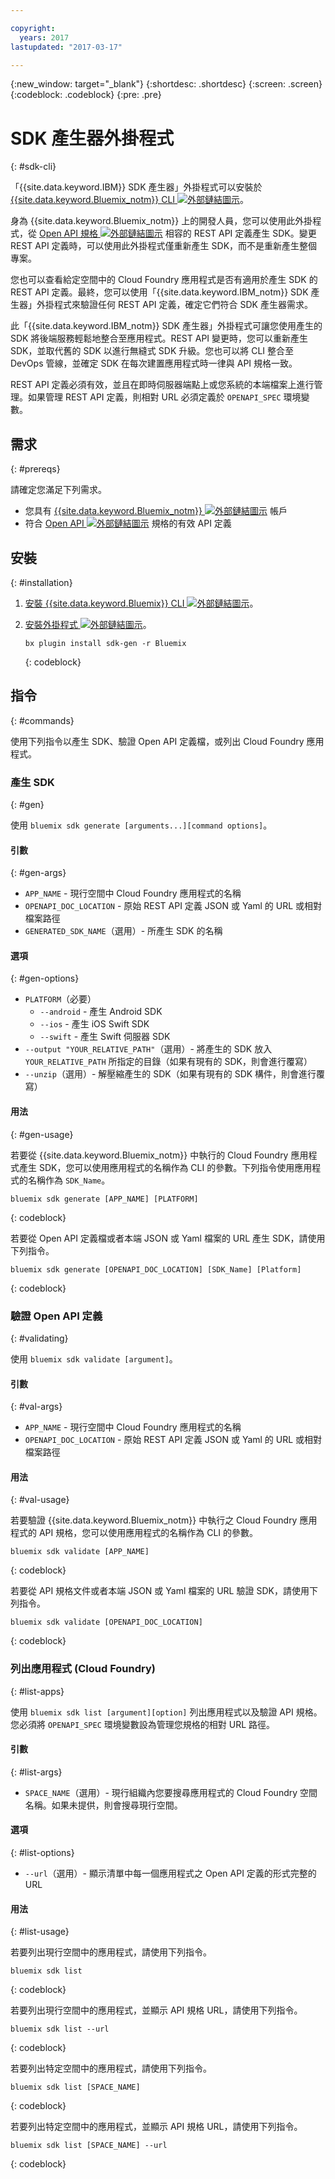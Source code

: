 ```yaml
---

copyright:
  years: 2017
lastupdated: "2017-03-17"

---
```

{:new_window: target="_blank"}
{:shortdesc: .shortdesc}
{:screen: .screen}
{:codeblock: .codeblock}
{:pre: .pre}

# SDK 產生器外掛程式
{: #sdk-cli}

「{{site.data.keyword.IBM}} SDK 產生器」外掛程式可以安裝於 [{{site.data.keyword.Bluemix_notm}} CLI ![外部鏈結圖示](../icons/launch-glyph.svg "外部鏈結圖示")](/docs/cli/reference/bluemix_cli/index.html)。

身為 {{site.data.keyword.Bluemix_notm}} 上的開發人員，您可以使用此外掛程式，從 [Open API 規格 ![外部鏈結圖示](../icons/launch-glyph.svg "外部鏈結圖示")](https://www.openapis.org/) 相容的 REST API 定義產生 SDK。變更 REST API 定義時，可以使用此外掛程式僅重新產生 SDK，而不是重新產生整個專案。

您也可以查看給定空間中的 Cloud Foundry 應用程式是否有適用於產生 SDK 的 REST API 定義。最終，您可以使用「{{site.data.keyword.IBM_notm}} SDK 產生器」外掛程式來驗證任何 REST API 定義，確定它們符合 SDK 產生器需求。

此「{{site.data.keyword.IBM_notm}} SDK 產生器」外掛程式可讓您使用產生的 SDK 將後端服務輕鬆地整合至應用程式。REST API 變更時，您可以重新產生 SDK，並取代舊的 SDK 以進行無縫式 SDK 升級。您也可以將 CLI 整合至 DevOps 管線，並確定 SDK 在每次建置應用程式時一律與 API 規格一致。

REST API 定義必須有效，並且在即時伺服器端點上或您系統的本端檔案上進行管理。如果管理 REST API 定義，則相對 URL 必須定義於 `OPENAPI_SPEC` 環境變數。


## 需求
{: #prereqs}

請確定您滿足下列需求。

* 您具有 [{{site.data.keyword.Bluemix_notm}} ![外部鏈結圖示](../icons/launch-glyph.svg "外部鏈結圖示")](http://bluemix.net) 帳戶
* 符合 [Open API ![外部鏈結圖示](../icons/launch-glyph.svg "外部鏈結圖示")](https://www.openapis.org/) 規格的有效 API 定義


## 安裝
{: #installation}

1. [安裝 {{site.data.keyword.Bluemix}} CLI ![外部鏈結圖示](../icons/launch-glyph.svg "外部鏈結圖示")](http://clis.ng.bluemix.net/ui/home.html)。

2. [安裝外掛程式 ![外部鏈結圖示](../icons/launch-glyph.svg "外部鏈結圖示")](/docs/cli/reference/bluemix_cli/index.html#install_plug-in)。

	```
	bx plugin install sdk-gen -r Bluemix
	```
	{: codeblock}


## 指令
{: #commands}

使用下列指令以產生 SDK、驗證 Open API 定義檔，或列出 Cloud Foundry 應用程式。


### 產生 SDK
{: #gen}

使用 `bluemix sdk generate [arguments...][command options]`。


#### 引數
{: #gen-args}

* `APP_NAME` - 現行空間中 Cloud Foundry 應用程式的名稱
* `OPENAPI_DOC_LOCATION` - 原始 REST API 定義 JSON 或 Yaml 的 URL 或相對檔案路徑
* `GENERATED_SDK_NAME`（選用）- 所產生 SDK 的名稱


#### 選項
{: #gen-options}

* `PLATFORM`（必要）
   * `--android` - 產生 Android SDK
   * `--ios` - 產生 iOS Swift SDK
   * `--swift` - 產生 Swift 伺服器 SDK
* `--output "YOUR_RELATIVE_PATH"`（選用）- 將產生的 SDK 放入 `YOUR_RELATIVE_PATH` 所指定的目錄（如果有現有的 SDK，則會進行覆寫）
* `--unzip`（選用）- 解壓縮產生的 SDK（如果有現有的 SDK 構件，則會進行覆寫）


#### 用法
{: #gen-usage}

若要從 {{site.data.keyword.Bluemix_notm}} 中執行的 Cloud Foundry 應用程式產生 SDK，您可以使用應用程式的名稱作為 CLI 的參數。下列指令使用應用程式的名稱作為 `SDK_Name`。

```
bluemix sdk generate [APP_NAME] [PLATFORM]
```
{: codeblock}

若要從 Open API 定義檔或者本端 JSON 或 Yaml 檔案的 URL 產生 SDK，請使用下列指令。

```
bluemix sdk generate [OPENAPI_DOC_LOCATION] [SDK_Name] [Platform]
```
{: codeblock}


### 驗證 Open API 定義
{: #validating}

使用 `bluemix sdk validate [argument]`。


#### 引數
{: #val-args}

* `APP_NAME` - 現行空間中 Cloud Foundry 應用程式的名稱
* `OPENAPI_DOC_LOCATION` - 原始 REST API 定義 JSON 或 Yaml 的 URL 或相對檔案路徑


#### 用法
{: #val-usage}

若要驗證 {{site.data.keyword.Bluemix_notm}} 中執行之 Cloud Foundry 應用程式的 API 規格，您可以使用應用程式的名稱作為 CLI 的參數。

```
bluemix sdk validate [APP_NAME]
```
{: codeblock}

若要從 API 規格文件或者本端 JSON 或 Yaml 檔案的 URL 驗證 SDK，請使用下列指令。

```
bluemix sdk validate [OPENAPI_DOC_LOCATION]
```
{: codeblock}



### 列出應用程式 (Cloud Foundry)
{: #list-apps}

使用 `bluemix sdk list [argument][option]` 列出應用程式以及驗證 API 規格。您必須將 `OPENAPI_SPEC` 環境變數設為管理您規格的相對 URL 路徑。


#### 引數
{: #list-args}

* `SPACE_NAME`（選用）- 現行組織內您要搜尋應用程式的 Cloud Foundry 空間名稱。如果未提供，則會搜尋現行空間。


#### 選項
{: #list-options}

* `--url`（選用）- 顯示清單中每一個應用程式之 Open API 定義的形式完整的 URL


#### 用法
{: #list-usage}

若要列出現行空間中的應用程式，請使用下列指令。

```
bluemix sdk list
```
{: codeblock}

若要列出現行空間中的應用程式，並顯示 API 規格 URL，請使用下列指令。

```
bluemix sdk list --url
```
{: codeblock}

若要列出特定空間中的應用程式，請使用下列指令。

```
bluemix sdk list [SPACE_NAME]
```
{: codeblock}

若要列出特定空間中的應用程式，並顯示 API 規格 URL，請使用下列指令。

```
bluemix sdk list [SPACE_NAME] --url
```
{: codeblock}
